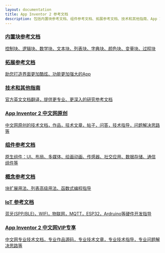 ```yaml
---
layout: documentation
title: App Inventor 2 参考文档
description: 包括内置块参考文档、组件参考文档、拓展参考文档、技术和其他指南、App Inventor 2 中文网原创内容。
---
```


<!--
App Inventor 2 参考文档分为以下几大类：内置块参考文档、组件参考文档、拓展参考文档、概念参考文档、其他技术文档及App Inventor 2 中文网原创内容。

1. <i class="mdi mdi-puzzle-outline" style="font-size: 18px;"/>&nbsp;&nbsp;[内置块参考文档](blocks/)
1. <i class="mdi mdi-tablet-cellphone" style="font-size: 18px;"/>&nbsp;&nbsp;[组件参考文档](components/)
1. <i class="mdi mdi-puzzle-plus-outline" style="font-size: 18px;"/>&nbsp;&nbsp;[拓展参考文档](extensions/)
1. <i class="mdi mdi-layers-plus" style="font-size: 18px;"/>&nbsp;&nbsp;[概念参考文档](concepts/)
1. <i class="mdi mdi-book-plus-outline" style="font-size: 18px;"/>&nbsp;&nbsp;[技术和其他指南](other/)
1. <i class="mdi mdi-bluetooth-audio" style="font-size: 18px;"/>&nbsp;&nbsp;[IoT 参考文档](iot/)
1. <i class="mdi mdi-numeric" style="font-size: 18px;"/>&nbsp;&nbsp;[App Inventor 2 中文网原创](creative/)
1. <i class="mdi mdi-vimeo" style="font-size: 18px;"/>&nbsp;&nbsp;[App Inventor 2 中文网VIP专享](pro/)
-->

<link href="/static/css/card.css" rel="stylesheet">
<div class="content-width content-block content-block--compact overflow-auto clear-both margin-top-0">
    <div class="c11 phablet-c1 grid-columns text-align-right phone-text-align-center phablet-text-align-center">
        <a href="blocks/" class="link-box animate grey-background">
            <h3><i class="mdi mdi-puzzle-outline"></i> 内置块参考文档</h3>
            <p>控制块、逻辑块、数学块、文本块、列表块、字典块、颜色块、变量块、过程块</p>
        </a>
        <a href="extensions/" class="link-box animate grey-background">
            <h3><i class="mdi mdi-puzzle-plus-outline"></i> 拓展参考文档</h3>
            <p>助您打造界面更加酷炫、功能更加强大的App</p>
        </a>
        <a href="other/" class="link-box animate grey-background">
            <h3><i class="mdi mdi-book-plus-outline"></i> 技术和其他指南</h3>
            <p>官方英文文档翻译，提供更专业、更深入的研究参考文档</p>
        </a>
        <a href="creative/" class="link-box animate grey-background">
            <h3><i class="mdi mdi-numeric"></i> App Inventor 2 中文网原创</h3>
            <p>中文网原创的技术文档，作品，技术文章，帖子，问答，技术指导，问题解决思路等</p>
        </a>
    </div>
    <div class="c11 phablet-c1 phablet-float-none phone-float-none float-right">
        <a href="components/" class="link-box animate grey-background">
            <h3><i class="mdi mdi-tablet-cellphone"></i> 组件参考文档</h3>
            <p>原生组件：UI、布局、多媒体、绘画动画、传感器、社交应用、数据存储、通信组件等</p>
        </a>
        <a href="concepts/" class="link-box animate grey-background">
            <h3><i class="mdi mdi-layers-plus"></i> 概念参考文档</h3>
            <p>块扩展用法、列表高级用法、函数式编程指导</p>
        </a>
        <a href="iot/" class="link-box animate grey-background">
            <h3><i class="mdi mdi-bluetooth-audio"></i> IoT 参考文档</h3>
            <p>蓝牙(SPP/BLE)，WIFI，物联网，MQTT，ESP32，Ardruino等硬件开发指导</p>
        </a>
        <a href="pro/" class="link-box animate grey-background">
            <h3><i class="mdi mdi-vimeo"></i> App Inventor 2 中文网VIP专享</h3>
            <p>中文网专业技术文档，专业作品源码，专业技术文章，专业技术指导，专业问题解决思路等</p>
        </a>
    </div>
</div>
